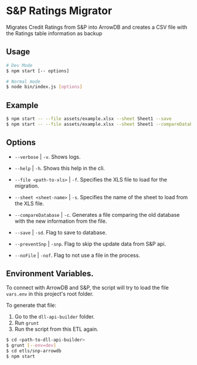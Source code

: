 # S&P Ratings Migrator
Migrates Credit Ratings from S&P into ArrowDB and creates a CSV file with the Ratings table information as backup

## Usage

```bash
# Dev Mode
$ npm start [-- options]

# Normal mode
$ node bin/index.js [options]
```

## Example

```bash
$ npm start -- --file assets/example.xlsx --sheet Sheet1 --save
$ npm start -- --file assets/example.xlsx --sheet Sheet1 --compareDatabase --verbose --save
```

## Options

* `--verbose` | `-v`. Shows logs.

* `--help` | `-h`. Shows this help in the cli.

* `--file <path-to-xls>` | `-f`. Specifies the XLS file to load for the migration.

* `--sheet <sheet-name>` | `-s`. Specifies the name of the sheet to load from the XLS file.

* `--compareDatabase` | `-c`. Generates a file comparing the old database with the new information from the file.

* `--save` | `-sd`. Flag to save to database.

* `--preventSnp` | `-snp`. Flag to skip the update data from S&P api.

* `--noFile` | `-nof`. Flag to not use a file in the process.

## Environment Variables.
To connect with ArrowDB and S&P, the script will try to load the file `vars.env` in this project's root folder.

To generate that file:

1. Go to the `dll-api-builder` folder.
1. Run `grunt`
1. Run the script from this ETL again.

```bash
$ cd <path-to-dll-api-builder>
$ grunt [--env=dev]
$ cd etls/snp-arrowdb
$ npm start
```